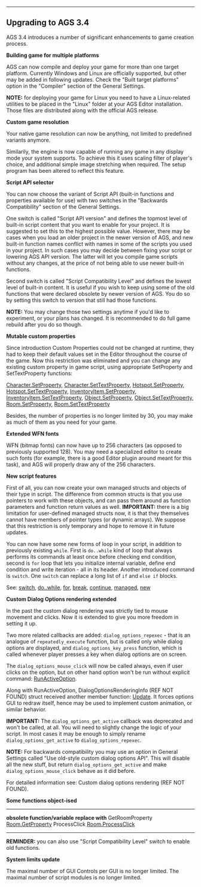 


------------------------------------------------------------------------

Upgrading to AGS 3.4
--------------------

AGS 3.4 introduces a number of significant enhancements to game creation
process.

**Building game for multiple platforms**

AGS can now compile and deploy your game for more than one target
platform. Currently Windows and Linux are officially supported, but
other may be added in following updates. Check the "Built target
platforms" option in the "Compiler" section of the General Settings.

**NOTE:** for deploying your game for Linux you need to have a
Linux-related utilities to be placed in the "Linux" folder at your AGS
Editor installation. Those files are distributed along with the official
AGS release.

**Custom game resolution**

Your native game resolution can now be anything, not limited to
predefined variants anymore.

Similarily, the engine is now capable of running any game in any display
mode your system supports. To achieve this it uses scaling filter of
player's choice, and additional simple image stretching when required.
The setup program has been altered to reflect this feature.

**Script API selector**

You can now choose the variant of Script API (built-in functions and
properties available for use) with two switches in the "Backwards
Compatibility" section of the General Settings.

One switch is called "Script API version" and defines the topmost level
of built-in script content that you want to enable for your project. It
is suggested to set this to the highest possible value. However, there
may be cases when you load an older project in the newer version of AGS,
and new built-in function names conflict with names in some of the
scripts you used in your project. In such cases you may decide between
fixing your script or lowering AGS API version. The latter will let you
compile game scripts without any changes, at the price of not being able
to use newer built-in functions.

Second switch is called "Script Compatibility Level" and defines the
lowest level of built-in content. It is useful if you wish to keep using
some of the old functions that were declared obsolete by newer version
of AGS. You do so by setting this switch to version that still had those
functions.

**NOTE:** You may change those two settings anytime if you'd like to
experiment, or your plans has changed. It is recommended to do full game
rebuild after you do so though.

**Mutable custom properties**

Since introduction Custom Properties could not be changed at runtime,
they had to keep their default values set in the Editor throughout the
course of the game. Now this restriction was eliminated and you can
change any existing custom property in game script, using appropriate
SetProperty and SetTextProperty functions:

[Character.SetProperty](ags47#Character.SetProperty),
[Character.SetTextProperty](ags47#Character.SetTextProperty),
[Hotspot.SetProperty](ags63#Hotspot.SetProperty),
[Hotspot.SetTextProperty](ags63#Hotspot.SetTextProperty),
[InventoryItem.SetProperty](ags64#InventoryItem.SetProperty),
[InventoryItem.SetTextProperty](ags64#InventoryItem.SetTextProperty),
[Object.SetProperty](ags68#Object.SetProperty),
[Object.SetTextProperty](ags68#Object.SetTextProperty),
[Room.SetProperty](ags73#Room.SetProperty),
[Room.SetTextProperty](ags73#Room.SetTextProperty)

Besides, the number of properties is no longer limited by 30, you may
make as much of them as you need for your game.

**Extended WFN fonts**

WFN (bitmap fonts) can now have up to 256 characters (as opposed to
previously supported 128). You may need a specialized editor to create
such fonts (for example, there is a good Editor plugin around meant for
this task), and AGS will properly draw any of the 256 characters.

**New script features**

First of all, you can now create your own managed structs and objects of
their type in script. The difference from common structs is that you use
pointers to work with these objects, and can pass them around as
function parameters and function return values as well. **IMPORTANT:**
there is a big limitation for user-defined managed structs now, it is
that they themselves cannot have members of pointer types (or dynamic
arrays). We suppose that this restriction is only temporary and hope to
remove it in future updates.

You can now have some new forms of loop in your script, in addition to
previously existing `while`. First is `do..while` kind of loop that
always performs its commands at least once before checking end
condition, second is `for` loop that lets you initialize internal
variable, define end condition and write iteration - all in its header.
Another introduced command is `switch`. One `switch` can replace a long
list of `if` and `else if` blocks.

See: [switch](ags44#switchstatement),
[do..while](ags44#dowhilestatement), [for](ags44#forstatement),
[break](ags44#breakstatement),
[continue](ags44#continuestatement),
[managed](ags44#managedmodifier), [new](ags44#newstatement)

**Custom Dialog Options rendering extended**

In the past the custom dialog rendering was strictly tied to mouse
movement and clicks. Now it is extended to give you more freedom in
setting it up.

Two more related callbacks are added: `dialog_options_repexec` - that is
an analogue of `repeatedly_execute` function, but is called only while
dialog options are displayed, and `dialog_options_key_press` function,
which is called whenever player presses a key when dialog options are on
screen.

The `dialog_options_mouse_click` will now be called always, even if user
clicks on the option, but on other hand option won't be run without
explicit command:
[RunActiveOption](ags50#DialogOptionsRenderingInfo.RunActiveOption).

Along with RunActiveOption, DialogOptionsRenderingInfo (REF NOT FOUND)
struct received another member function:
[Update](ags50#DialogOptionsRenderingInfo.Update). It forces options
GUI to redraw itself, hence may be used to implement custom animation,
or similar behavior.

**IMPORTANT:** The `dialog_options_get_active` callback was deprecated
and won't be called, at all. You will need to slightly change the logic
of your script. In most cases it may be enough to simply rename
`dialog_options_get_active` to `dialog_options_repexec`.

**NOTE:** For backwards compatibility you may use an option in General
Settings called "Use old-style custom dialog options API". This will
disable all the new stuff, but return `dialog_options_get_active` and
make `dialog_options_mouse_click` behave as it did before.

For detailed information see: Custom dialog options rendering (REF NOT
FOUND).

**Some functions object-ised**

  -------------------------------- --------------------------------------------------
  **obsolete function/variable**   **replace with**
  GetRoomProperty                  [Room.GetProperty](ags73#Room.GetProperty)
  ProcessClick                     [Room.ProcessClick](ags73#Room.ProcessClick)
  -------------------------------- --------------------------------------------------

**REMINDER:** you can also use "Script Compatibility Level" switch to
enable old functions.

**System limits update**

The maximal number of GUI Controls per GUI is no longer limited. The
maximal number of script modules is no longer limited.
